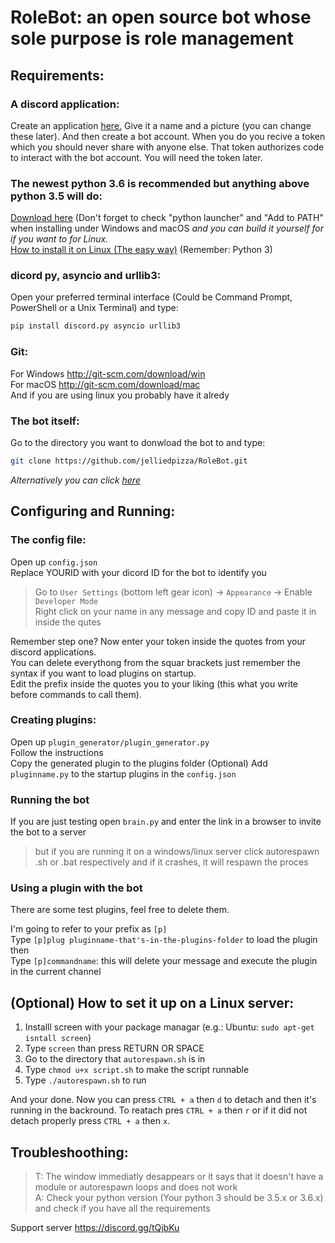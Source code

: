 # RoleBot: an open source bot whose sole purpose is role management


## **Requirements:**

### **A discord application**:
Create an application [here.](https://discordapp.com/developers/applications/me)
Give it a name and a picture (you can change these later).
And then create a bot account.
When you do you recive a token which you should never share with anyone else. That token authorizes code to interact with the bot account.
You will need the token later.


### **The newest python 3.6** is recommended but anything above python 3.5 will do:
[Download here](https://www.python.org/downloads/release) (Don't forget to check "python launcher" and "Add to PATH" when installing under Windows and macOS *and you can build it yourself  for if you want to for Linux.*  
[How to install it on Linux (The easy way)](https://packaging.python.org/guides/installing-using-linux-tools/) (Remember: Python 3)


### **dicord py, asyncio and urllib3**:
Open your preferred terminal interface (Could be Command Prompt, PowerShell or a Unix Terminal) and type:
```python
pip install discord.py asyncio urllib3
```

### **Git**:
For Windows http://git-scm.com/download/win  
For macOS http://git-scm.com/download/mac  
And if you are using linux you probably have it alredy


### **The bot itself**:
Go to the directory you want to donwload the bot to and type:
```bash
git clone https://github.com/jelliedpizza/RoleBot.git
```
*Alternatively you can click [here](https://github.com/jelliedpizza/RoleBot/archive/master.zip)*



## **Configuring and Running:**

### **The config file**:
Open up `config.json`   
Replace YOURID with your dicord ID for the bot to identify you
> Go to `User Settings` (bottom left gear icon) -> `Appearance` -> Enable `Developer Mode`  
> Right click on your name in any message and copy ID and paste it in inside the qutes  

Remember step one? Now enter your token inside the quotes from your discord applications.  
You can delete everythong from the squar brackets just remember the syntax if you want to load plugins on startup.  
Edit the prefix inside the quotes you to your liking (this what you write before commands to call them).

### **Creating plugins**:
Open up ``plugin_generator/plugin_generator.py``  
Follow the instructions  
Copy the generated plugin to the plugins folder
(Optional) Add `pluginname.py` to the startup plugins in the `config.json`

### **Running the bot**
If you are just testing open `brain.py` and enter the link in a browser to invite the bot to a server  
> but if you are running it on a windows/linux server click autorespawn .sh or .bat respectively and if it crashes, it will respawn the proces

### **Using a plugin with the bot**
There are some test plugins, feel free to delete them.  

I'm going to refer to your prefix as `[p]`  
Type `[p]plug pluginname-that's-in-the-plugins-folder` to load the plugin then  
Type `[p]commandname`: this will delete your message and execute the plugin in the current channel  




## **(Optional) How to set it up on a Linux server:**

1. Installl screen with your package managar (e.g.: Ubuntu: `sudo apt-get isntall screen`)
1. Type `screen` than press RETURN OR SPACE
1. Go to the directory that `autorespawn.sh` is in
1. Type ``chmod u+x script.sh`` to make the script runnable
1. Type `./autorespawn.sh` to run  

And your done. Now you can press `CTRL + a` then `d` to detach and then it's running in the backround. To reatach pres `CTRL + a` then `r` or if it did not detach properly press `CTRL + a` then `x`. 



## **Troubleshoothing:**

> T: The window immediatly desappears or it says that it doesn't have a module or autorespawn loops and does not work  
> A: Check your python version (Your python 3 should be 3.5.x or 3.6.x) and check if you have all the requirements  

Support server https://discord.gg/tQjbKu